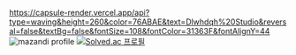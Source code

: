 https://capsule-render.vercel.app/api?type=waving&height=260&color=76ABAE&text=Dlwhdqh%20Studio&reversal=false&textBg=false&fontSize=108&fontColor=31363F&fontAlignY=44
![mazandi profile](http://mazandi.herokuapp.com/api?handle=dlwhdqh&theme=dark)
[![Solved.ac
프로필](http://mazassumnida.wtf/api/generate_badge?boj=dlwhdqh)](https://solved.ac/dlwhdqh)

